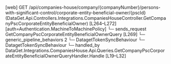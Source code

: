 [web] GET /api/companies-house/company/{companyNumber}/persons-with-significant-control/corporate-entity-beneficial-owner/{pscId}  (DataGet.Api.Controllers.Integrations.CompaniesHouseController.GetCompanyPscCorporateEntityBeneficialOwner)  [L264–L272] [auth=Authentication.MachineToMachinePolicy]
  └─ sends_request GetCompanyPscCorporateEntityBeneficialOwnerQuery [L269]
    └─ generic_pipeline_behaviors 2
      └─ DatagetTokenSyncBehaviour
      └─ DatagetTokenSyncBehaviour
    └─ handled_by DataGet.Integrations.CompaniesHouse.Api.Queries.GetCompanyPscCorporateEntityBeneficialOwnerQueryHandler.Handle [L19–L32]

